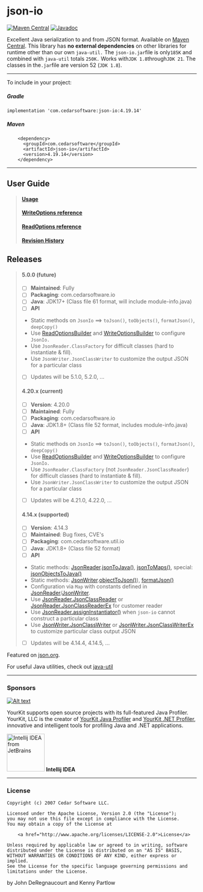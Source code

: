 json-io
=======
<!--[![Build Status](https://travis-ci.org/jdereg/json-io.svg?branch=master)](https://travis-ci.org/jdereg/json-io) -->
[![Maven Central](https://maven-badges.herokuapp.com/maven-central/com.cedarsoftware/json-io/badge.svg)](https://maven-badges.herokuapp.com/maven-central/com.cedarsoftware/json-io)
[![Javadoc](https://javadoc.io/badge/com.cedarsoftware/json-io.svg)](http://www.javadoc.io/doc/com.cedarsoftware/json-io)

Excellent Java serialization to and from JSON format.
Available on [Maven Central](https://central.sonatype.com/search?q=json-io&namespace=com.cedarsoftware).
This library has <b>no external dependencies</b> on other libraries for runtime other than our own `java-util.`
The `json-io.jar`file is only`185K` and combined with `java-util` totals `250K.` 
Works with`JDK 1.8`through`JDK 21`.
The classes in the`.jar`file are version 52 (`JDK 1.8`).
___
To include in your project:
##### Gradle
```
implementation 'com.cedarsoftware:json-io:4.19.14'
```

##### Maven
```
    <dependency>
      <groupId>com.cedarsoftware</groupId>
      <artifactId>json-io</artifactId>
      <version>4.19.14</version>
    </dependency>
```
___

## User Guide
>#### [Usage](/user-guide.md)
>#### [WriteOptions reference](/user-guide-writeOptions.md)
>#### [ReadOptions reference](/user-guide-readOptions.md)
>#### [Revision History](/changelog.md)

## Releases
>#### 5.0.0 (future)
>- [ ] **Maintained**: Fully
>- [ ] **Packaging**: com.cedarsoftware.io
>- [ ] **Java**: JDK17+ (Class file 61 format, will include module-info.java)
>- [ ] **API**
   >  - Static methods on `JsonIo` ==> `toJson()`, `toObjects()`, `formatJson()`, `deepCopy()`
>  - Use [ReadOptionsBuilder](/user-guide-readOptions.md) and [WriteOptionsBuilder](/user-guide-writeOptions.md) to configure `JsonIo.`
>  - Use `JsonReader.ClassFactory` for difficult classes (hard to instantiate & fill).
>  - Use `JsonWriter.JsonClassWriter` to customize the output JSON for a particular class
>- [ ] Updates will be 5.1.0, 5.2.0, ...
>#### 4.20.x (current)
>- [ ] **Version**: 4.20.0
>- [ ] **Maintained**: Fully
>- [ ] **Packaging**: com.cedarsoftware.io
>- [ ] **Java**: JDK1.8+ (Class file 52 format, includes module-info.java)
>- [ ] **API**
>  - Static methods on `JsonIo` ==> `toJson()`, `toObjects()`, `formatJson()`, `deepCopy()`
>  - Use [ReadOptionsBuilder](/user-guide-readOptions.md) and [WriteOptionsBuilder](/user-guide-writeOptions.md) to configure `JsonIo.`
>  - Use `JsonReader.ClassFactory` (not `JsonReader.JsonClassReader`) for difficult classes (hard to instantiate & fill).
>  - Use `JsonWriter.JsonClassWriter` to customize the output JSON for a particular class
>- [ ] Updates will be 4.21.0, 4.22.0, ...
>#### 4.14.x (supported)
>- [ ] **Version**: 4.14.3
>- [ ] **Maintained**: Bug fixes, CVE's
>- [ ] **Packaging**: com.cedarsoftware.util.io
>- [ ] **Java**: JDK1.8+ (Class file 52 format)
>- [ ] **API**
>  - Static methods: [JsonReader](https://www.javadoc.io/doc/com.cedarsoftware/json-io/4.14.3/com/cedarsoftware/util/io/JsonReader.html).[jsonToJava()](https://www.javadoc.io/doc/com.cedarsoftware/json-io/4.14.3/com/cedarsoftware/util/io/JsonReader.html#jsonToJava-java.lang.String-java.util.Map-), [jsonToMaps()](https://www.javadoc.io/doc/com.cedarsoftware/json-io/4.14.3/com/cedarsoftware/util/io/JsonReader.html#jsonToMaps-java.lang.String-java.util.Map-), special: [jsonObjectsToJava()](https://www.javadoc.io/doc/com.cedarsoftware/json-io/4.14.3/com/cedarsoftware/util/io/JsonReader.html#jsonObjectsToJava-com.cedarsoftware.util.io.JsonObject-)
>  - Static methods: [JsonWriter](https://www.javadoc.io/doc/com.cedarsoftware/json-io/4.14.3/com/cedarsoftware/util/io/JsonWriter.html).[objectToJson()](https://www.javadoc.io/doc/com.cedarsoftware/json-io/4.14.3/com/cedarsoftware/util/io/JsonWriter.html#objectToJson-java.lang.Object-java.util.Map-)), [formatJson()](https://www.javadoc.io/doc/com.cedarsoftware/json-io/4.14.3/com/cedarsoftware/util/io/JsonWriter.html#formatJson-java.lang.String-java.util.Map-java.util.Map-)
>  - Configuration via `Map` with constants defined in [JsonReader](https://www.javadoc.io/static/com.cedarsoftware/json-io/4.14.3/constant-values.html#com.cedarsoftware.util.io.JsonReader.CLASSLOADER)/[JsonWriter](https://www.javadoc.io/static/com.cedarsoftware/json-io/4.14.3/constant-values.html#com.cedarsoftware.util.io.JsonWriter.CLASSLOADER).
>  - Use [JsonReader.JsonClassReader](https://www.javadoc.io/doc/com.cedarsoftware/json-io/4.14.3/com/cedarsoftware/util/io/JsonReader.JsonClassReader.html) or [JsonReader.JsonClassReaderEx](https://www.javadoc.io/doc/com.cedarsoftware/json-io/4.14.3/com/cedarsoftware/util/io/JsonReader.JsonClassReaderEx.html) for customer reader
>  - Use [JsonReader.assignInstantiator()](https://www.javadoc.io/static/com.cedarsoftware/json-io/4.14.3/com/cedarsoftware/util/io/JsonReader.html#assignInstantiator-java.lang.Class-com.cedarsoftware.util.io.JsonReader.Factory-) when `json-io` cannot construct a particular class
>  - Use [JsonWriter.JsonClassWriter](https://www.javadoc.io/static/com.cedarsoftware/json-io/4.14.3/com/cedarsoftware/util/io/JsonWriter.JsonClassWriter.html) or [JsonWriter.JsonClassWriterEx](https://www.javadoc.io/static/com.cedarsoftware/json-io/4.14.3/com/cedarsoftware/util/io/JsonWriter.JsonClassWriterEx.html) to customize particular class output JSON
>- [ ] Updates will be 4.14.4, 4.14.5, ...

Featured on [json.org](http://json.org).

For useful Java utilities, check out [java-util](http://github.com/jdereg/java-util)

___
### Sponsors
[![Alt text](https://www.yourkit.com/images/yklogo.png "YourKit")](https://www.yourkit.com/.net/profiler/index.jsp)

YourKit supports open source projects with its full-featured Java Profiler.
YourKit, LLC is the creator of <a href="https://www.yourkit.com/java/profiler/index.jsp">YourKit Java Profiler</a>
and <a href="https://www.yourkit.com/.net/profiler/index.jsp">YourKit .NET Profiler</a>,
innovative and intelligent tools for profiling Java and .NET applications.

<a href="https://www.jetbrains.com/idea/"><img alt="Intellij IDEA from JetBrains" src="https://s-media-cache-ak0.pinimg.com/236x/bd/f4/90/bdf49052dd79aa1e1fc2270a02ba783c.jpg" data-canonical-src="https://s-media-cache-ak0.pinimg.com/236x/bd/f4/90/bdf49052dd79aa1e1fc2270a02ba783c.jpg" width="100" height="100" /></a>
**Intellij IDEA**
___
### License
```
Copyright (c) 2007 Cedar Software LLC.

Licensed under the Apache License, Version 2.0 (the "License");
you may not use this file except in compliance with the License.
You may obtain a copy of the License at

    <a href="http://www.apache.org/licenses/LICENSE-2.0">License</a>

Unless required by applicable law or agreed to in writing, software
distributed under the License is distributed on an "AS IS" BASIS,
WITHOUT WARRANTIES OR CONDITIONS OF ANY KIND, either express or implied.
See the License for the specific language governing permissions and
limitations under the License.
```

by John DeRegnaucourt and Kenny Partlow
